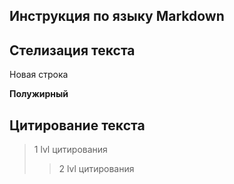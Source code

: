 ## Инструкция по языку Markdown

## Стелизация текста

Новая строка

**Полужирный**

## Цитирование текста
> 1 lvl цитирования 
>>2 lvl цитирования 
